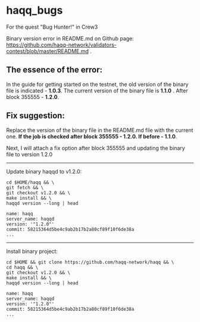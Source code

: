 # haqq_bugs
For the quest "Bug Hunter!" in Crew3

Binary version error in README.md on Github page: https://github.com/haqq-network/validators-contest/blob/master/README.md .

## The essence of the error:

In the guide for getting started on the testnet, the old version of the binary file is indicated - **1.0.3**. The current version of the binary file is **1.1.0** . After block 355555 - **1.2.0**.

## Fix suggestion:

Replace the version of the binary file in the README.md file with the current one. **If the job is checked after block 355555 - 1.2.0. If before - 1.1.0**.  

Next, I will attach a fix option after block 355555 and updating the binary file to version 1.2.0

-------------------------------------------------

Update binary haqqd to v1.2.0:

```
cd $HOME/haqq && \
git fetch && \
git checkout v1.2.0 && \
make install && \
haqqd version --long | head

name: haqq
server_name: haqqd
version: '"1.2.0"'
commit: 58215364d5be4c9ab2b17b2a80cf89f10f6de38a
...
```

--------------------------------------------------

Install binary project:

```
cd $HOME && git clone https://github.com/haqq-network/haqq && \
cd haqq && \
git checkout v1.2.0 && \
make install && \
haqqd version --long | head

name: haqq
server_name: haqqd
version: '"1.2.0"'
commit: 58215364d5be4c9ab2b17b2a80cf89f10f6de38a
...
```
